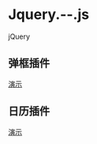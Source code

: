 # Jquery.--.js
jQuery



## 弹框插件

[演示](https://lennonover.github.io/Jquery.--.js/alert/index.html)

## 日历插件

[演示](https://lennonover.github.io/Jquery.--.js/calendar/calendar.html)
